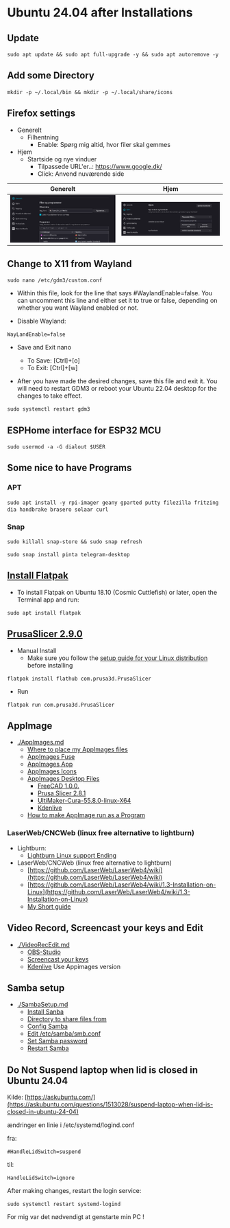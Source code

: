 # Ubuntu 24.04 after Installations

## Update

```code
sudo apt update && sudo apt full-upgrade -y && sudo apt autoremove -y
```

## Add some Directory

```code
mkdir -p ~/.local/bin && mkdir -p ~/.local/share/icons
```

## Firefox settings

* Generelt
  * Filhentning
    * Enable: Spørg mig altid, hvor filer skal gemmes
* Hjem
  * Startside og nye vinduer
    * Tilpassede URL'er..: https://www.google.dk/
    * Click: Anvend nuværende side

|Generelt|Hjem|
|:---:|:---:|
|![Generelt](./Images/Generelt-Filer_og_programmer.png)|![Hjem](./Images/Hejm-Hjem_Nye_vinduer_og_faneblade.png)|

## Change to X11 from Wayland

```code
sudo nano /etc/gdm3/custom.conf
```

* Within this file, look for the line that says #WaylandEnable=false. You can uncomment this line and either set it to true or false, depending on whether you want Wayland enabled or not.  

* Disable Wayland:

```text
WayLandEnable=false
```

* Save and Exit nano
  * To Save: [Ctrl]+[o]
  * To Exit: [Ctrl]+[w]

* After you have made the desired changes, save this file and exit it. You will need to restart GDM3 or reboot your Ubuntu 22.04 desktop for the changes to take effect.

```code
sudo systemctl restart gdm3
```

## ESPHome interface for ESP32 MCU

```code
sudo usermod -a -G dialout $USER
```

## Some nice to have Programs

### APT

```code
sudo apt install -y rpi-imager geany gparted putty filezilla fritzing dia handbrake brasero solaar curl
```

### Snap

```code
sudo killall snap-store && sudo snap refresh
```

```code
sudo snap install pinta telegram-desktop
```

## [Install Flatpak](https://flathub.org/setup/Ubuntu)

* To install Flatpak on Ubuntu 18.10 (Cosmic Cuttlefish) or later, open the Terminal app and run:

```code
sudo apt install flatpak
```

## [PrusaSlicer 2.9.0](https://flathub.org/apps/com.prusa3d.PrusaSlicer)

* Manual Install
  * Make sure you follow the [setup guide for your Linux distribution](https://flathub.org/setup) before installing
  
```code
flatpak install flathub com.prusa3d.PrusaSlicer
```

* Run

```code
flatpak run com.prusa3d.PrusaSlicer
```

## AppImage

* [./AppImages.md](./AppImages.md)
  * [Where to place my AppImages files](./AppImages.md#where-to-place-my-appimages-files)
  * [AppImages Fuse](./AppImages.md#appimages-fuse)
  * [AppImages App](./AppImages.md#appimages-app)
  * [AppImages Icons](./AppImages.md#appimages-icons)
  * [AppImages Desktop Files](./AppImages.md#appimages-desktop-files)
    * [FreeCAD 1.0.0.](./AppImages.md#freecad_100-conda-linux-x86_64-py311appimage)
    * [Prusa Slicer 2.8.1](./AppImages.md#prusaslicer-281)
    * [UltiMaker-Cura-55.8.0-linux-X64](./AppImages.md#ultimaker-cura-5580-linux-x64)
    * [Kdenlive](./AppImages.md#kdenlive-ver-24080)
  * [How to make AppImage run as a Program](./AppImages.md#how-to-make-appimage-run-as-a-program)

### LaserWeb/CNCWeb (linux free alternative to lightburn)

* Lightburn:
  * [Lightburn Linux support Ending](https://forum.lightburnsoftware.com/t/linux-support-ending/144618)
* LaserWeb/CNCWeb (linux free alternative to lightburn)
  * [https://github.com/LaserWeb/LaserWeb4/wiki](https://github.com/LaserWeb/LaserWeb4/wiki)
  * [https://github.com/LaserWeb/LaserWeb4/wiki/1.3-Installation-on-Linux](https://github.com/LaserWeb/LaserWeb4/wiki/1.3-Installation-on-Linux)
  * [My Short guide](./LaserWeb-CNCWeb.md)

## Video Record, Screencast your keys and Edit

* [./VideoRecEdit.md](./VideoRecEdit.md)
  * [OBS-Studio](./VideoRecEdit.md#obs-studio)
  * [Screencast your keys](./VideoRecEdit.md#screencast-your-keys)
  * [Kdenlive](./VideoRecEdit.md#kdenlive) Use Appimages version

## Samba setup

* [./SambaSetup.md](./SambaSetup.md)
  * [Install Sanba](./SambaSetup.md#install-sanba)
  * [Directory to share files from](./SambaSetup.md#directory-to-share-files-from)
  * [Config Samba](./SambaSetup.md#config-samba)
  * [Edit /etc/samba/smb.conf](./SambaSetup.md#edit-etcsambasmbconf)
  * [Set Samba password](./SambaSetup.md#set-samba-password)
  * [Restart Samba](./SambaSetup.md#restart-samba)

## Do Not Suspend laptop when lid is closed in Ubuntu 24.04

Kilde: [https://askubuntu.com/](https://askubuntu.com/questions/1513028/suspend-laptop-when-lid-is-closed-in-ubuntu-24-04)

ændringer en linie i /etc/systemd/logind.conf

fra: 

```code
#HandleLidSwitch=suspend
```

til:

```code
HandleLidSwitch=ignore
```

After making changes, restart the login service:

```code
sudo systemctl restart systemd-logind
```

For mig var det nødvendigt at genstarte min PC !

